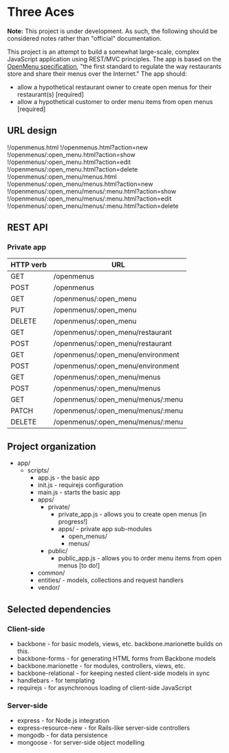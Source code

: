 # Three Aces

**Note:** This project is under development. As such, the following should be considered notes rather than "official" documentation.

This project is an attempt to build a somewhat large-scale, complex JavaScript application using REST/MVC principles. The app is based on the [OpenMenu specification](http://openmenu.org/), "the first standard to regulate the way restaurants store and share their menus over the Internet." The app should:

* allow a hypothetical restaurant owner to create open menus for their restaurant(s) [required]
* allow a hypothetical customer to order menu items from open menus [required]

## URL design

!/openmenus.html
!/openmenus.html?action=new
!/openmenus/:open_menu.html?action=show
!/openmenus/:open_menu.html?action=edit
!/openmenus/:open_menu.html?action=delete
!/openmenus/:open_menu/menus.html
!/openmenus/:open_menu/menus.html?action=new
!/openmenus/:open_menu/menus/:menu.html?action=show
!/openmenus/:open_menu/menus/:menu.html?action=edit
!/openmenus/:open_menu/menus/:menu.html?action=delete

## REST API

### Private app

| HTTP verb | URL
| --------- | ---
| GET       | /openmenus
| POST      | /openmenus
| GET       | /openmenus/:open_menu
| PUT       | /openmenus/:open_menu
| DELETE    | /openmenus/:open_menu
| GET       | /openmenus/:open_menu/restaurant
| POST      | /openmenus/:open_menu/restaurant
| GET       | /openmenus/:open_menu/environment
| POST      | /openmenus/:open_menu/environment
| GET       | /openmenus/:open_menu/menus
| POST      | /openmenus/:open_menu/menus
| GET       | /openmenus/:open_menu/menus/:menu
| PATCH     | /openmenus/:open_menu/menus/:menu
| DELETE    | /openmenus/:open_menu/menus/:menu

## Project organization

* app/
  * scripts/
    * app.js - the basic app
    * init.js - requirejs configuration
    * main.js - starts the basic app
    * apps/
      * private/
        * private_app.js - allows you to create open menus [in progress!]
        * apps/ - private app sub-modules
          * open_menus/
          * menus/
      * public/
        * public_app.js - allows you to order menu items from open menus [to do!]
    * common/
    * entities/ - models, collections and request handlers
    * vendor/

## Selected dependencies

### Client-side

* backbone - for basic models, views, etc. backbone.marionette builds on this.
* backbone-forms - for generating HTML forms from Backbone models
* backbone.marionette - for modules, controllers, views, etc.
* backbone-relational - for keeping nested client-side models in sync
* handlebars - for templating
* requirejs - for asynchronous loading of client-side JavaScript

### Server-side

* express - for Node.js integration
* express-resource-new - for Rails-like server-side controllers
* mongodb - for data persistence
* mongoose - for server-side object modelling
